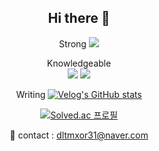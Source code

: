 <div align="center">

  <h2>Hi there 👋</h2>

  Strong
  <img src="https://img.shields.io/badge/C++-00599C?style=flat-square&logo=C%2B%2B&logoColor=white"/>

  Knowledgeable  
  <img src="https://img.shields.io/badge/java-007396?style=flat-square&logo=java&logoColor=white"/>
  <img src="https://img.shields.io/badge/Python-3776AB?style=flat-square&logo=Python&logoColor=white"/>

  Writing 
  <a href="https://velog.io/@seungtoctoc">
  <img src="https://velog-readme-stats.vercel.app/api/badge?name=seungtoctoc" alt="Velog's GitHub stats">
  </a>
  
  <a href="https://solved.ac/dltmxor31">
  <img src="http://mazassumnida.wtf/api/v2/generate_badge?boj=dltmxor31" alt="Solved.ac 프로필"/>
  </a>
  
  📧 contact : dltmxor31@naver.com
</div>

